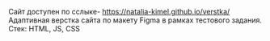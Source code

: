 Сайт доступен по сслыке- https://natalia-kimel.github.io/verstka/
Адаптивная верстка сайта по макету Figma в рамках тестового задания.
Стек: HTML, JS, CSS
